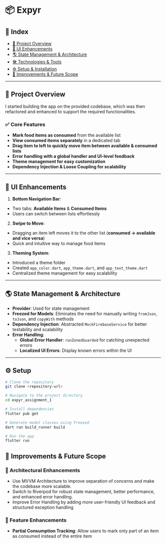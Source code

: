 # 📦 Expyr

## 📌 Index

- [📝 Project Overview](#-project-overview)
- [🎨 UI Enhancements](#-ui-enhancements)
- [🌎 State Management & Architecture](#-state-management--architecture)
- [🛠️ Technologies & Tools](#-technologies--tools)
- [⚙️ Setup & Installation](#-setup--installation)
- [🚀 Improvements & Future Scope](#-improvements--future-scope)

---

## 📝 Project Overview

I started building the app on the provided codebase, which was then refactored and enhanced to support the required functionalities.
### ✅ Core Features

- **Mark food items as consumed** from the available list
- **View consumed items separately** in a dedicated tab
- **Drag item to left to quickly move item between available & consumed lists**
- **Error handling with a global handler and UI-level feedback**
- **Theme management for easy customization**
- **Dependency Injection & Loose Coupling for scalability**

---

## 🎨 UI Enhancements

1. **Bottom Navigation Bar**:
  - Two tabs: **Available Items** & **Consumed Items**
  - Users can switch between lists effortlessly

2. **Swipe to Move**:
  - Dragging an item left moves it to the other list (**consumed → available and vice versa**)
  - Quick and intuitive way to manage food items

3. **Theming System**:
  - Introduced a theme folder
  - Created `app_color.dart`, `app_theme.dart`, and `app_text_theme.dart`
  - Centralized theme management for easy scalability


---

## 🌎 State Management & Architecture

- **Provider**: Used for state management
- **Freezed for Models**: Eliminates the need for manually writing `fromJson`, `toJson`, and `copyWith` methods
- **Dependency Injection**: Abstracted `MockFirebaseService` for better testability and scalability
- **Error Handling**:
  - **Global Error Handler**: `runZonedGuarded` for catching unexpected errors
  - **Localized UI Errors**: Display known errors within the UI

---

## ⚙️ Setup

```bash
# Clone the repository
git clone <repository-url>

# Navigate to the project directory
cd expyr_assignment_1

# Install dependencies
flutter pub get

# Generate model classes using Freezed
dart run build_runner build

# Run the app
flutter run
```

## 🚀 Improvements & Future Scope
### 🔹 Architectural Enhancements
- Use MVVM Architecture to improve separation of concerns and make the codebase more scalable.
- Switch to Riverpod for robust state management, better performance, and enhanced error handling.
- Improve Error Handling by adding more user-friendly UI feedback and structured exception handling
### 🔹 Feature Enhancements
- **Partial Consumption Tracking**: Allow users to mark only part of an item as consumed instead of the entire item

